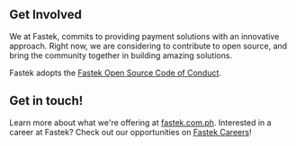 ## Get Involved

We at Fastek, commits to providing payment solutions with an innovative approach. Right now, we are considering to contribute to open source, and bring the community together in building amazing solutions.

Fastek adopts the [Fastek Open Source Code of Conduct]().

## Get in touch!

Learn more about what we're offering at [fastek.com.ph](https://www.fastek.com.ph/).
Interested in a career at Fastek? Check out our opportunities on [Fastek Careers](https://www.fastek.com.ph/careers/)!